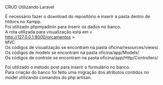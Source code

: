 CRUD Utilizando Laravel

É necessário fazer o download do repositório e inserir a pasta dentro de htdocs no Xampp. <br/>
Foi utilizado phpmyadmin para inserir os dados no banco. <br/>
A rota utilizada para visualização está em < http://127.0.0.1:8000/orcamentos > <br/>
MVC <br/>
Os códigos de visualização se encontram na pasta oficina/resources/views/ <br/>
Os códigos de modelo se encontram na pasta oficina/app/Models/ <br/>
Os códigos de controle se encontram na pasta oficina/app/Http/Controllers/ <br/>

Foi utilizado o método post para inserir o formulário no banco. <br/>
Para criação do banco foi feito uma migração dos atributos contidos no model utilizando comandos do php artisan. <br/>
